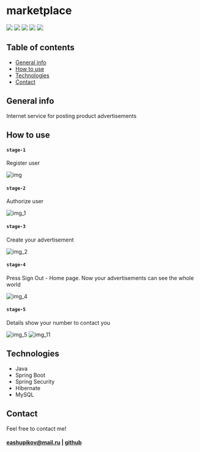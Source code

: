﻿# marketplace


<img src="https://img.shields.io/badge/Java-black?style=for-the-badge&logo=java&logoColor=black"/> <img src="https://img.shields.io/badge/Spring Boot-black?style=for-the-badge&logo=Spring Boot&logoColor=green"/> <img src="https://img.shields.io/badge/Spring Security-black?style=for-the-badge&logo=Spring Security&logoColor=green"/> <img src="https://img.shields.io/badge/Hibernate-black?style=for-the-badge&logo=Hibernate&logoColor=green"/> <img src="https://img.shields.io/badge/MySQL-black?style=for-the-badge&logo=MySQL&logoColor=blue"/>


## Table of contents
* [General info](#general-info)
* [How to use](#how-to-use)
* [Technologies](#technologies)
* [Contact](#contact)


## General info
Internet service for posting product advertisements

## How to use
#### `stage-1`
Register user

![img](https://github.com/essquall/marketplace/assets/132898801/827fd2da-c5d0-4924-b04c-c26bf6b1d1f4)

#### `stage-2`
Authorize user

![img_1](https://github.com/essquall/marketplace/assets/132898801/08a48bfa-246a-46cc-914d-6363e2cdc55b)

#### `stage-3`
Create your advertisement

![img_2](https://github.com/essquall/marketplace/assets/132898801/8be47049-f720-40f5-9776-61dc5e2dc834)

#### `stage-4`
Press Sign Out - Home page.
Now your advertisements can see the whole world

![img_4](https://github.com/essquall/marketplace/assets/132898801/b8ed0153-e295-4cdc-a3fd-496de8b44cd0)

#### `stage-5`
Details show your number to contact you

![img_5](https://github.com/essquall/marketplace/assets/132898801/cf92a293-6085-4043-a246-33c85b52f042) ![img_11](https://github.com/essquall/marketplace/assets/132898801/efc1a5d0-3926-40d5-b920-07979f1e3d3d)

## Technologies
* Java
* Spring Boot
* Spring Security
* Hibernate
* MySQL


## Contact
Feel free to contact me!
#### eashupikov@mail.ru | [github](https://github.com/essquall)

